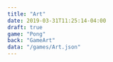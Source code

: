 ```yaml
---
title: "Art"
date: 2019-03-31T11:25:14-04:00
draft: true
game: "Pong"
back: "GameArt"
data: "/games/Art.json"
---
```


